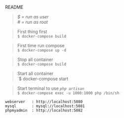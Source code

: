README
 
> *$ = run as user* <br>
> *# = run as root* 
 
> First thing first <br>
> `$ docker-compose build` 
 
> First time run compose <br>
> `$ docker-compose up -d` 
 
> Stop all container <br>
> `$ docker-compose build` 
 
> Start all container <br>
> `$ docker-compose start 
 
> Start terminal to use *`php artisan`* <br>
> `$ docker-compose exec -u 1000:1000 php /bin/sh` 
 
```
webserver   : http://localhost:5080 
mysql       : mysql://localhost:5081 
phpmyadmin  : http://localhost:5082 
```
